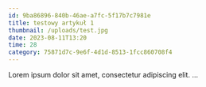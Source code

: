 ```yaml
---
id: 9ba86896-840b-46ae-a7fc-5f17b7c7981e
title: testowy artykuł 1
thumbnail: /uploads/test.jpg
date: 2023-08-11T13:20
time: 28
category: 75871d7c-9e6f-4d1d-8513-1fcc860708f4
---
```


Lorem ipsum dolor sit amet, consectetur adipiscing elit. ...
